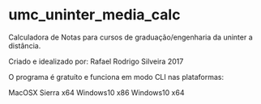 # umc_uninter_media_calc
Calculadora de Notas para cursos de graduação/engenharia da uninter a distância.

Criado e idealizado por: Rafael Rodrigo Silveira 2017

O programa é gratuíto e funciona em modo CLI nas plataformas:

MacOSX Sierra x64
Windows10 x86
Windows10 x64
